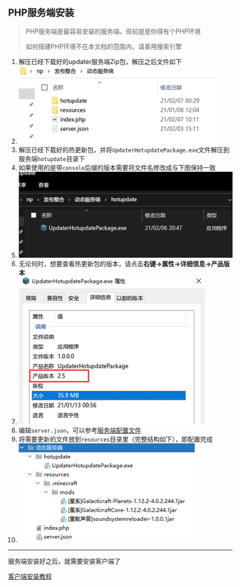 ## PHP服务端安装

> PHP服务端是最容易安装的服务端，但前提是你得有个PHP环境
>
> 如何搭建PHP环境不在本文档的范围内，请善用搜索引擎

1. 解压已经下载好的updater服务端Zip包，解压之后文件如下
2. ![dynamic-server](PHP服务端安装/dynamic-server.png)
3. 解压已经下载好的热更新包，并将`UpdaterHotupdatePackage.exe`文件解压到服务端`hotupdate`目录下
4. 如果使用的是带`console`后缀的版本需要将文件名修改成与下图保持一致
5. ![dynamic-server-hu-package](PHP服务端安装/dynamic-server-hu-package.png)
6. 无论何时，想要查看热更新包的版本，请点击**右键->属性->详细信息->产品版本**
7. ![inspect-version](PHP服务端安装/inspect-version.png)
8. 编辑`server.json`，可以参考[服务端配置文件](服务端配置文件.md)
9. 将需要更新的文件放到`resources`目录里（完整结构如下），即配置完成
10. ![file_structure_d](PHP服务端安装/file_structure_d.png)

---

服务端安装好之后，就需要安装客户端了

[客户端安装教程](客户端安装教程.md)